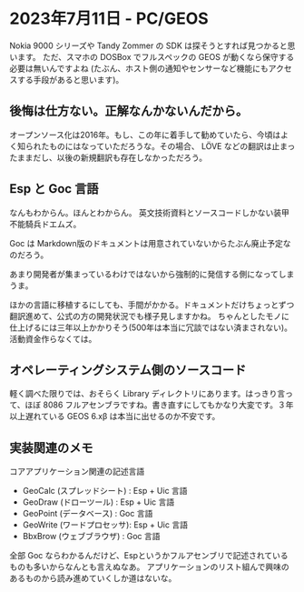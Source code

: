 # 2023年7月11日 - PC/GEOS

Nokia 9000 シリーズや Tandy Zommer の SDK は探そうとすれば見つかると思います。
ただ、スマホの DOSBox でフルスペックの GEOS が動くなら保守する必要は無いんですよね (たぶん、ホスト側の通知やセンサーなど機能にもアクセスする手段があると思います)。


## 後悔は仕方ない。正解なんかないんだから。

オープンソース化は2016年。もし、この年に着手して勧めていたら、今頃はよく知られたものにはなっていただろうな。その場合、 LÖVE などの翻訳は止まったままだし、以後の新規翻訳も存在しなかっただろう。


## Esp と Goc 言語

なんもわからん。ほんとわからん。
英文技術資料とソースコードしかない装甲不能騎兵ドエムズ。

Goc は Markdown版のドキュメントは用意されていないからたぶん廃止予定なのだろう。

あまり開発者が集まっているわけではないから強制的に発信する側になってしまうま。

ほかの言語に移植するにしても、手間がかかる。ドキュメントだけちょっとずつ翻訳進めて、公式の方の開発状況でも様子見しますかね。
ちゃんとしたモノに仕上げるには三年以上かかりそう(500年は本当に冗談ではない済まされない)。活動資金作らなくては。

## オペレーティングシステム側のソースコード

軽く調べた限りでは、おそらく Library ディレクトリにあります。はっきり言って、ほぼ 8086 フルアセンブラですね。書き直すにしてもかなり大変です。３年以上遅れている GEOS 6.xβ は本当に出せるのか不安です。

## 実装関連のメモ

コアアプリケーション関連の記述言語

* GeoCalc (スプレッドシート) : Esp + Uic 言語
* GeoDraw (ドローツール) : Esp + Uic 言語
* GeoPoint (データベース) : Goc 言語
* GeoWrite (ワードプロセッサ): Esp + Uic 言語
* BbxBrow (ウェブブラウザ) : Goc 言語

全部 Goc ならわかるんだけど、Espというかフルアセンブリで記述されているものも多いからなんとも言えぬなあ。
アプリケーションのリスト組んで興味のあるものから読み進めていくしか道はないな。
